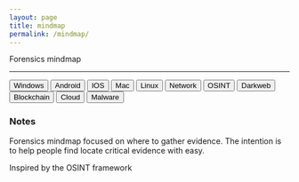 ```yaml
---
layout: page
title: mindmap
permalink: /mindmap/
---
```


<html>
  <head>
    <meta http-equiv="Content-Type" content="text/html;charset=utf-8"/>
    <link type="text/css" rel="stylesheet" href="css/arf.css"/>
    <script type="text/javascript" src="js/d3.v3.min.js"></script>
    <title>Forensics mindmap</title>
  </head>

  <body>
    <div id="body">
      <div id="header">
        Forensics mindmap
          <hr/>
      </div>
    </div>
    <script src="js/arf.js"></script>
    <div class="legend"><p></p></div>
    <button id="windows" onclick="updateview('window.json')">Windows</button>
    <button id="android" onclick="updateview('android.json')">Android</button>
    <button id="ios" onclick="updateview('ios.json')">IOS</button>
    <button id="mac" onclick="updateview('mac.json')">Mac</button>
    <button id="linux" onclick="updateview('linux.json')">Linux</button>
    <button id="network" onclick="updateview('network.json'))">Network</button>
    <button id="osint" onclick="updateview('osint.json')">OSINT</button>
    <button id="darkweb" onclick="updateview('darkweb.json')">Darkweb</button>
    <button id="blockchain" onclick="updateview('blockchain.json')">Blockchain</button>
    <button id="cloud" onclick="updateview('cloud.json')">Cloud</button>
    <button id="malware" onclick="updateview('malware.json')">Malware</button>
    <h3>Notes</h3>
    Forensics mindmap focused on where to gather evidence.  The intention is to help people find locate critical evidence with easy.<br>
    <p>Inspired by the OSINT framework</p>
  </body>
</html>
